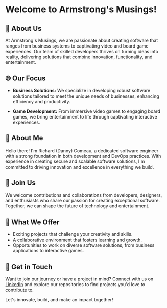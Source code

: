 # Welcome to Armstrong's Musings!

## 🚀 About Us

At Armstrong's Musings, we are passionate about creating software that ranges from business systems to captivating video and board game experiences. Our team of skilled developers thrives on turning ideas into reality, delivering solutions that combine innovation, functionality, and entertainment.

## 🌐 Our Focus

- **Business Solutions:** We specialize in developing robust software solutions tailored to meet the unique needs of businesses, enhancing efficiency and productivity.

- **Game Development:** From immersive video games to engaging board games, we bring entertainment to life through captivating interactive experiences.

## 👤 About Me

Hello there! I'm Richard (Danny) Comeau, a dedicated software engineer with a strong foundation in both development and DevOps practices. With experience in creating secure and scalable software solutions, I'm committed to driving innovation and excellence in everything we build.

## 🤝 Join Us

We welcome contributions and collaborations from developers, designers, and enthusiasts who share our passion for creating exceptional software. Together, we can shape the future of technology and entertainment.

## 🌟 What We Offer

- Exciting projects that challenge your creativity and skills.
- A collaborative environment that fosters learning and growth.
- Opportunities to work on diverse software solutions, from business applications to interactive games.

## 📢 Get in Touch

Want to join our journey or have a project in mind? Connect with us on [LinkedIn](https://www.linkedin.com/company/19209753/admin/feed/posts/?feedType=following) and explore our repositories to find projects you'd love to contribute to.

Let's innovate, build, and make an impact together!
